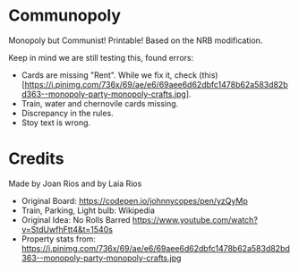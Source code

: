 # Communopoly
Monopoly but Communist! Printable! 
Based on the NRB modification.

Keep in mind we are still testing this, found errors:
- Cards are missing "Rent". While we fix it, check (this)[https://i.pinimg.com/736x/69/ae/e6/69aee6d62dbfc1478b62a583d82bd363--monopoly-party-monopoly-crafts.jpg].
- Train, water and chernovile cards missing.
- Discrepancy in the rules.
- Stoy text is wrong.

# Credits
Made by Joan Rios and by Laia Rios
- Original Board: https://codepen.io/johnnycopes/pen/yzQyMp
- Train, Parking, Light bulb: Wikipedia
- Original Idea: No Rolls Barred https://www.youtube.com/watch?v=StdUwfhFtt4&t=1540s
- Property stats from: https://i.pinimg.com/736x/69/ae/e6/69aee6d62dbfc1478b62a583d82bd363--monopoly-party-monopoly-crafts.jpg
